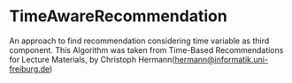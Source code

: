 # TimeAwareRecommendation

An approach to find recommendation considering time variable as third component. This Algorithm was taken from  Time-Based Recommendations for Lecture Materials, by Christoph Hermann(hermann@informatik.uni-freiburg.de)
